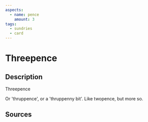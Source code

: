 ```yaml
---
aspects:
  - name: pence
    amount: 3
tags:
  - sundries
  - card
---
```

# Threepence
## Description
Threepence

Or 'thruppence', or a 'thruppenny bit'. Like twopence, but more so.
## Sources

